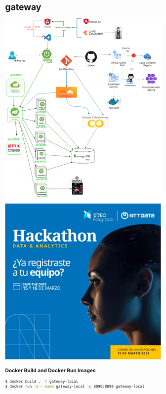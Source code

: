# gateway

![Alt text](https://github.com/HACKATHON-DATA-ANALYTICS-2024-NTTDATA/eurekaserver/blob/master/src/main/resources/fotocreador/Arquitectura%20redneuronal.drawio.png)

[![Watch the video](https://github.com/HACKATHON-DATA-ANALYTICS-2024-NTTDATA/eurekaserver/blob/master/src/main/resources/fotocreador/data-analitc.jpg)](https://www.youtube.com/watch?v=nOkM3ZJciJE&t)



### Docker Build and Docker Run Images
```bash
$ docker build . -t gateway-local
$ docker run -d --name gateway-local -p 8090:8090 gateway-local
```

